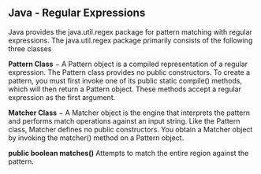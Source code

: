 ## Java - Regular Expressions

Java provides the java.util.regex package for pattern matching with regular expressions.
The java.util.regex package primarily consists of the following three classes 

**Pattern Class** − A Pattern object is a compiled representation of a regular expression. The Pattern class provides no public constructors. To create a pattern, you must first invoke one of its public static compile() methods, which will then return a Pattern object. These methods accept a regular expression as the first argument.

**Matcher Class** − A Matcher object is the engine that interprets the pattern and performs match operations against an input string. Like the Pattern class, Matcher defines no public constructors. You obtain a Matcher object by invoking the matcher() method on a Pattern object.

**public boolean matches()** Attempts to match the entire region against the pattern.
